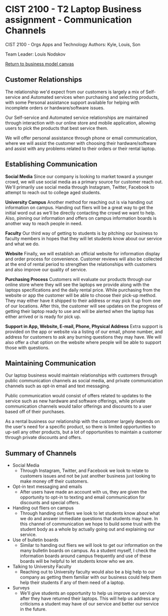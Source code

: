 # CIST 2100 - T2 Laptop Business assignment - Communication Channels
CIST 2100 - Orgs Apps and Technology
Authors: Kyle, Louis, Son

Team Leader: Louis Nodskov

[Return to business model canvas](https://github.com/KylePFisher/CIST2100/blob/master/README.md)

## Customer Relationships

The relationship we'd expect from our customers is largely a mix of Self-service and Automated services when purchasing and selecting products, with some Personal assistance support available for helping with incomplete orders or hardware/software issues.

Our Self-service and Automated service relationships are maintained through interaction with our online store and mobile application, allowing users to pick the products that best service them.

We will offer personal assistance through phone or email communication, where we will assist the customer with choosing their hardware/software and assist with any problems related to their orders or their rental laptop.


## Establishing Communication

**Social Media**
Since our company is looking to market toward a younger crowd, we will use social media as a primary source for customer reach out. We'll
primarily use social media through Instagram, Twitter, Facebook to attempt to reach out to college aged students. 

**University Campus**
Another method for
reaching out is via handing out information on campus. Handing out fliers will be a great way to get the initial word out as we'll be
directly contacting the crowd we want to help. Also, pinning our information and offers on campus information boards is another way to
reach people in need. 

**Faculty**
Our third way of getting to students is by pitching our business to faculty members in hopes that they will let 
students know about our service and what we do. 

**Website**
Finally, we will establish an official website for information display and order process
for convenience. Customer reviews will also be collected at the end of rental period to strengthen the relationships with customers and
also improve our quality of service. 

**Purchasing Process**
Customers will evaluate our products through our online store where they will see the laptops we provide along with the laptops specifications and the daily rental price. While purchasing from the website or app the customer will be able to choose their pick-up method. They may either have it shipped to their address or may pick it up from one of our locations. After this, the customer will see updates on the progress of getting their laptop ready to use and will be alerted when the laptop has either arrived or is ready for pick up. 

**Support in App, Website, E-mail, Phone, Physical Address**
Extra support is provided on the app or website via a listing of our email, phone number, and address for customers to ask any burning questions they may have. We will also offer a chat option on the website where people will be able to support those with questions.

## Maintaining Communication

Our laptop business would maintain relationships with customers through public communication channels as social media, and private communication channels such as opt-in email and text messaging.

Public communication would consist of offers related to updates to the service such as new hardware and software offerings, while private communication channels would tailor offerings and discounts to a user based off of their purchases.

As a rental business our relationship with the customer largely depends on the user's need for a specific product, so there is limited opportunities to up-sell any other products, but a lot of opportunities to maintain a customer through private discounts and offers.

## Summary of Channels

* Social Media
  * Through Instagram, Twitter, and Facebook we look to relate to customers issues and not be just another business just looking to make
  money off their customers.
* Opt-in text messaging and emails
  * After users have made an account with us, they are given the opportunity to opt-in to texting and email communication for discounts and special offers.
* Handing out fliers on campus
  * Through handing out fliers we look to let students know about what we do and answer immediate questions that students may have. In
  this channel of communication we hope to build some trust with the student body as a whole by actually going out and explaining our
  service.
* Use of bulletin boards 
  * Similar to handing out fliers we will look to get our information on the many bulletin boards on campus. As a student myself, I 
  check the information boards around campus frequently and use of these boards will be helpful to let students know who we are.
* Talking to University Faculty
  * Reaching out to University faculty would also be a big help to our company as getting them familiar with our business could help
  them help their students if any of them need of a laptop.
* Surveys 
  * We'll give students an opportunity to help us improve our service after they have returned their laptops. This will help us address any criticisms a student may have of our service and better our service in the future. 
